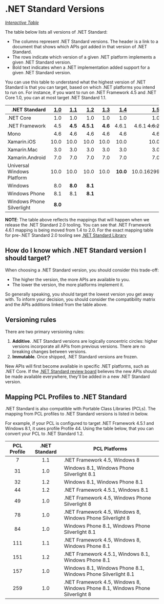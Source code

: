 # .NET Standard Versions

*[Interactive Table](http://immo.landwerth.net/netstandard-versions/#)*

The table below lists all versions of .NET Standard:

* The columns represent .NET Standard versions. The header is a link to a
  document that shows which APIs got added in that version of .NET Standard.
* The rows indicate which version of a given .NET platform implements a given
  .NET Standard version.
* Bold text indicates when a .NET implementation added support for a given .NET
  Standard version.

You can use this table to understand what the highest version of .NET Standard
is that you can target, based on which .NET platforms you intend to run on. For
instance, if you want to run on .NET Framework 4.5 and .NET Core 1.0, you can at
most target .NET Standard 1.1.

|<div align="right">.NET Standard</div>|    [1.0] | [1.1] |   [1.2] |  [1.3] |   [1.4] |   [1.5]         | [1.6]         |         [2.0] |          [2.1] |
|:-------------------------------------|---------:|------:|--------:|-------:|--------:|----------------:|--------------:|--------------:|---------------:|
|.NET Core                             |     1.0  |  1.0  |    1.0  |   1.0  |    1.0  |    1.0          |**1.0**        |        **2.0**|         **2.1**|
|.NET Framework                        |     4.5  |**4.5**|**4.5.1**| **4.6**|  4.6.1  |  4.6.1 ~~4.6.2~~|4.6.1 ~~vNext~~|      **4.6.1**|                |
|Mono                                  |     4.6  |  4.6  |    4.6  |   4.6  |    4.6  |    4.6          |**4.6**        |        **5.4**|                |
|Xamarin.iOS                           |    10.0  | 10.0  |   10.0  |  10.0  |   10.0  |   10.0          |**10.0**       |      **10.14**|                |
|Xamarin.Mac                           |     3.0  |  3.0  |    3.0  |   3.0  |    3.0  |    3.0          |**3.0**        |        **3.8**|                |
|Xamarin.Android                       |     7.0  |  7.0  |    7.0  |   7.0  |    7.0  |    7.0          |**7.0**        |        **8.0**|                |
|Universal Windows Platform            |    10.0  | 10.0  |   10.0  |  10.0  | **10.0**| 10.0.16299      |10.0.16299     | **10.0.16299**|                |
|Windows                               |     8.0  |**8.0**|  **8.1**|        |         |                 |               |               |                |
|Windows Phone                         |     8.1  |  8.1  |  **8.1**|        |         |                 |               |               |                |
|Windows Phone Silverlight             |   **8.0**|       |         |        |         |                 |               |               |                |

[1.0]: versions/netstandard1.0.md
[1.1]: versions/netstandard1.1.md
[1.2]: versions/netstandard1.2.md
[1.3]: versions/netstandard1.3.md
[1.4]: versions/netstandard1.4.md
[1.5]: versions/netstandard1.5.md
[1.6]: versions/netstandard1.6.md
[2.0]: versions/netstandard2.0.md

**NOTE**: The table above reflects the mappings that will happen when we release the
.NET Standard 2.0 tooling. You can see that .NET Framework 4.6.1 mapping is being moved from
1.4 to 2.0. For the exact mapping table for pre-.NET Standard 2.0 tooling see [.NET Standard Library](https://docs.microsoft.com/en-us/dotnet/articles/standard/library)

## How do I know which .NET Standard version I should target?

When choosing a .NET Standard version, you should consider this trade-off:

* The higher the version, the more APIs are available to you.
* The lower the version, the more platforms implement it.

So generally speaking, you should target the lowest version you get away with.
To inform your decision, you should consider the compatibility matrix and the
APIs additions linked from the table above.

## Versioning rules

There are two primary versioning rules:

1. **Additive**. .NET Standard versions are logically concentric circles: higher
   versions incorporate all APIs from previous versions. There are no breaking
   changes between versions.
2. **Immutable**. Once shipped, .NET Standard versions are frozen.

New APIs will first become available in specific .NET platforms, such as .NET
Core. If the [.NET Standard review board][netstandard-board] believes the new
APIs should be made available everywhere, they'll be added in a new .NET
Standard version.

[netstandard-board]: review-board/README.md

## Mapping PCL Profiles to .NET Standard

.NET Standard is also compatible with Portable Class Libraries (PCLs). The
mapping from PCL profiles to .NET Standard versions is listed in below.

For example, if your PCL is configured to target .NET Framework 4.5.1 and
Windows 8.1, it uses profile Profile 44. Using the table below, that you can
convert your PCL to .NET Standard 1.2.

| PCL Profile | .NET Standard | PCL Platforms
|:-----------:|:-------------:|------------------------------------------------------------------------------
| 7           | 1.1           | .NET Framework 4.5, Windows 8
| 31          | 1.0           | Windows 8.1, Windows Phone Silverlight 8.1
| 32          | 1.2           | Windows 8.1, Windows Phone 8.1
| 44          | 1.2           | .NET Framework 4.5.1, Windows 8.1
| 49          | 1.0           | .NET Framework 4.5, Windows Phone Silverlight 8
| 78          | 1.0           | .NET Framework 4.5, Windows 8, Windows Phone Silverlight 8
| 84          | 1.0           | Windows Phone 8.1, Windows Phone Silverlight 8.1
| 111         | 1.1           | .NET Framework 4.5, Windows 8, Windows Phone 8.1
| 151         | 1.2           | .NET Framework 4.5.1, Windows 8.1, Windows Phone 8.1
| 157         | 1.0           | Windows 8.1, Windows Phone 8.1, Windows Phone Silverlight 8.1
| 259         | 1.0           | .NET Framework 4.5, Windows 8, Windows Phone 8.1, Windows Phone Silverlight 8

